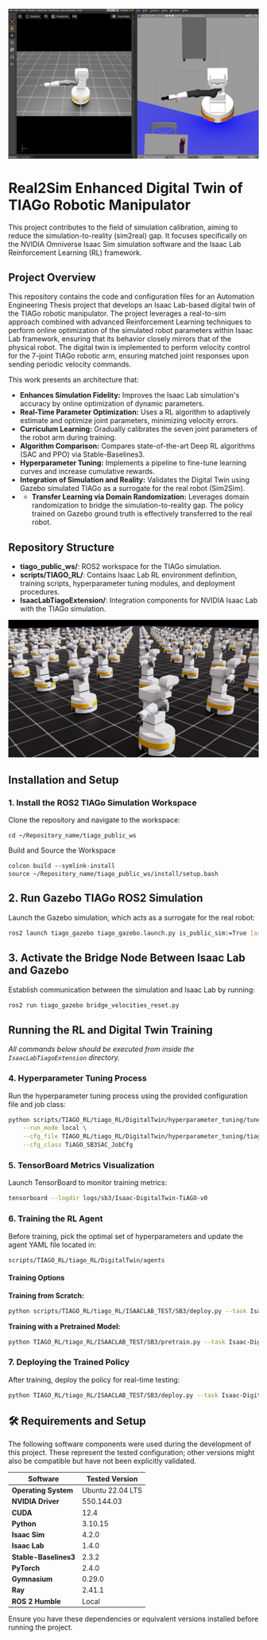 ![Digital Twin](./images/DigitalTwin.jpg)
# Real2Sim Enhanced Digital Twin of TIAGo Robotic Manipulator

This project contributes to the field of simulation calibration, aiming to reduce the simulation-to-reality (sim2real) gap. It focuses specifically on the NVIDIA Omniverse Isaac Sim simulation software and the Isaac Lab Reinforcement Learning (RL) framework.

## Project Overview

This repository contains the code and configuration files for an Automation Engineering Thesis project that develops an Isaac Lab-based digital twin of the TIAGo robotic manipulator. The project leverages a real-to-sim approach combined with advanced Reinforcement Learning techniques to perform online optimization of the simulated robot parameters within  Isaac Lab framework, ensuring that its behavior closely mirrors that of the physical robot.
The digital twin is implemented to perform velocity control for the 7-joint TIAGo robotic arm, ensuring matched joint responses upon sending periodic velocity commands.

This work presents an architecture that:
- **Enhances Simulation Fidelity:** Improves the Isaac Lab simulation's accuracy by online optimization of dynamic parameters.
- **Real-Time Parameter Optimization:** Uses a RL algorithm to adaptively estimate and optimize joint parameters, minimizing velocity errors.
- **Curriculum Learning:** Gradually calibrates the seven joint parameters of the robot arm during training.
- **Algorithm Comparison:** Compares state-of-the-art Deep RL algorithms (SAC and PPO) via Stable-Baselines3.
- **Hyperparameter Tuning:** Implements a pipeline to fine-tune learning curves and increase cumulative rewards.
- **Integration of Simulation and Reality:** Validates the Digital Twin using Gazebo simulated TIAGo as a surrogate for the real robot (Sim2Sim).
- - **Transfer Learning via Domain Randomization:** Leverages domain randomization to bridge the simulation-to-reality gap. The policy trained on Gazebo ground truth is effectively transferred to the real robot.

## Repository Structure

- **tiago_public_ws/**: ROS2 workspace for the TIAGo simulation.
- **scripts/TIAGO_RL/**: Contains Isaac Lab RL environment definition, training scripts, hyperparameter tuning modules, and deployment procedures.
- **IsaacLabTiagoExtension/**: Integration components for NVIDIA Isaac Lab with the TIAGo simulation.

![Isaac Lab](./images/IsaacLabEnvs.jpg)

## Installation and Setup

### 1. Install the ROS2 TIAGo Simulation Workspace

Clone the repository and navigate to the workspace:
  
    cd ~/Repository_name/tiago_public_ws


Build and Source the Workspace

    colcon build --symlink-install
    source ~/Repository_name/tiago_public_ws/install/setup.bash

## 2. Run Gazebo TIAGo ROS2 Simulation

Launch the Gazebo simulation, which acts as a surrogate for the real robot:

```bash
ros2 launch tiago_gazebo tiago_gazebo.launch.py is_public_sim:=True [arm_type:=no-arm]
```

## 3. Activate the Bridge Node Between Isaac Lab and Gazebo

Establish communication between the simulation and Isaac Lab by running:

```bash
ros2 run tiago_gazebo bridge_velocities_reset.py
```

## Running the RL and Digital Twin Training

_All commands below should be executed from inside the `IsaacLabTiagoExtension` directory._

### 4. Hyperparameter Tuning Process

Run the hyperparameter tuning process using the provided configuration file and job class:

```bash
python scripts/TIAGO_RL/tiago_RL/DigitalTwin/hyperparameter_tuning/tuner.py \
    --run_mode local \
    --cfg_file TIAGO_RL/tiago_RL/DigitalTwin/hyperparameter_tuning/tiago_cfg_file.py \
    --cfg_class TiAGO_SB3SAC_JobCfg
```

### 5. TensorBoard Metrics Visualization

Launch TensorBoard to monitor training metrics:

```bash
tensorboard --logdir logs/sb3/Isaac-DigitalTwin-TiAGO-v0
```

### 6. Training the RL Agent

Before training, pick the optimal set of hyperparameters and update the agent YAML file located in:

```
scripts/TIAGO_RL/tiago_RL/DigitalTwin/agents
```

#### Training Options

**Training from Scratch:**

```bash
python scripts/TIAGO_RL/tiago_RL/ISAACLAB_TEST/SB3/deploy.py --task Isaac-DigitalTwin-TiAGO-v0 --num_envs 256
```

**Training with a Pretrained Model:**

```bash
python TIAGO_RL/tiago_RL/ISAACLAB_TEST/SB3/pretrain.py --task Isaac-DigitalTwin-TiAGO-v0 --num_envs 64 --headless --checkpoint_path /home/simone/IsaacLab/logs/sb3/Isaac-DigitalTwin-TiAGO-v0/best/model.zip
```

### 7. Deploying the Trained Policy

After training, deploy the policy for real-time testing:

```bash
python TIAGO_RL/tiago_RL/ISAACLAB_TEST/SB3/deploy.py --task Isaac-DigitalTwin-TiAGO-v0 --num_envs 1
```

## 🛠️ Requirements and Setup

The following software components were used during the development of this project. These represent the tested configuration; other versions might also be compatible but have not been explicitly validated.

| Software              | Tested Version |
|-----------------------|----------------|
| **Operating System**  | Ubuntu 22.04 LTS |
| **NVIDIA Driver**     | 550.144.03     |
| **CUDA**              | 12.4           |
| **Python**            | 3.10.15        |
| **Isaac Sim**         | 4.2.0          |
| **Isaac Lab**         | 1.4.0          |
| **Stable-Baselines3** | 2.3.2          |
| **PyTorch**           | 2.4.0          |
| **Gymnasium**         | 0.29.0         |
| **Ray**               | 2.41.1         |
| **ROS 2 Humble**      | Local          |

Ensure you have these dependencies or equivalent versions installed before running the project.

